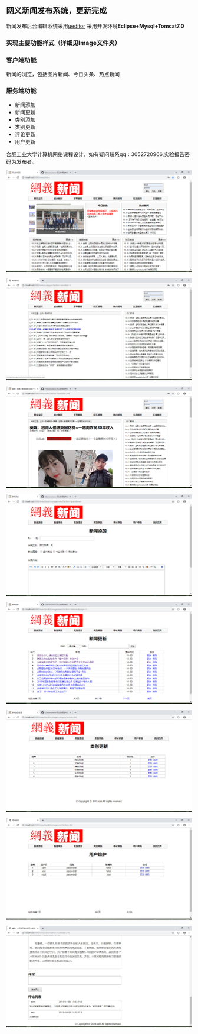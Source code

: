 ## 网义新闻发布系统，更新完成
新闻发布后台编辑系统采用[ueditor](http://ueditor.baidu.com/website/)
采用开发环境**Eclipse+Mysql+Tomcat7.0**
### 实现主要功能样式（详细见Image文件夹）
### 客户端功能  
新闻的浏览，包括图片新闻、今日头条、热点新闻
### 服务端功能   
- 新闻添加
- 新闻更新
- 类别添加
- 类别更新
- 评论更新
- 用户更新

合肥工业大学计算机网络课程设计，如有疑问联系qq：3052720966,实验报告密码为发布者。

<p><img src="https://github.com/CSerxzm/news/blob/master/Images/1.jpg" alt="图片加载中"/></p>
<p><img src="https://github.com/CSerxzm/news/blob/master/Images/2.jpg" alt="图片加载中"/></p>
<p><img src="https://github.com/CSerxzm/news/blob/master/Images/3.jpg" alt="图片加载中"/></p>
<p><img src="https://github.com/CSerxzm/news/blob/master/Images/4.jpg" alt="图片加载中"/></p>
<p><img src="https://github.com/CSerxzm/news/blob/master/Images/5.jpg" alt="图片加载中"/></p>
<p><img src="https://github.com/CSerxzm/news/blob/master/Images/6.jpg" alt="图片加载中"/></p>
<p><img src="https://github.com/CSerxzm/news/blob/master/Images/7.jpg" alt="图片加载中"/></p>
<p><img src="https://github.com/CSerxzm/news/blob/master/Images/8.jpg" alt="图片加载中"/></p>
